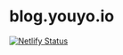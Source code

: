 # blog.youyo.io

[![Netlify Status](https://api.netlify.com/api/v1/badges/787fc17f-2285-412a-ac20-a3cff83e0cc5/deploy-status)](https://app.netlify.com/sites/blog-youyo-io/deploys)
